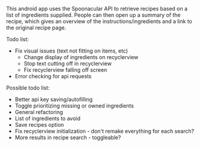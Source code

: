 This android app uses the Spoonacular API to retrieve recipes based on a list of ingredients supplied.
People can then open up a summary of the recipe, which gives an overview of the instructions/ingredients and a link to the original recipe page.

Todo list:
- Fix visual issues (text not fitting on items, etc)
  - Change display of ingredients on recyclerview
  - Stop text cutting off in recyclerview
  - Fix recyclerview falling off screen
- Error checking for api requests

Possible todo list:
- Better api key saving/autofilling
- Toggle prioritizing missing or owned ingredients
- General refactoring
- List of ingredients to avoid
- Save recipes option
- Fix recyclerview initialization - don't remake everything for each search?
- More results in recipe search - toggleable?